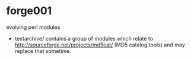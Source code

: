 forge001
========

evolving perl modules

* textarchive/ contains a group of modules which relate to http://sourceforge.net/projects/md5cat/ (MD5 catalog tools)
  and may replace that sometime.
